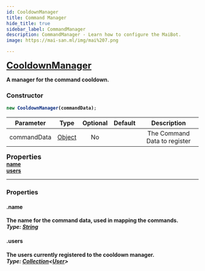 ```yaml
---
id: CooldownManager
title: Command Manager
hide_title: true
sidebar_label: CommandManager
description: CommandManager - Learn how to configure the MaiBot.
image: https://mai-san.ml/img/mai%207.png

---
```



<b> <font size='5'> [CooldownManager](https://github.com/maisans-maid/Mai/tree/master/struct/CooldownManager.js) </font>

A manager for the command cooldown.

### Constructor

```js
new CooldownManager(commandData);
```
| Parameter | Type | Optional | Default | Description |
|:-:|:-:|:-:|:-:|:-:|
|commandData| [Object](https://developer.mozilla.org/en-US/docs/Web/JavaScript/Reference/Global_Objects/Object) | No |  | The Command Data to register |

<font size=4><b>Properties<b></font></br>
[name](#.name) </br>
[users](#.users) </br>
***

### Properties

#### .name
The name for the command data, used in mapping the commands.</br>
*Type: [String](https://developer.mozilla.org/en-US/docs/Web/JavaScript/Reference/Global_Objects/String)*

#### .users
The users currently registered to the cooldown manager.</br>
*Type: [Collection](https://discord.js.org/#/docs/collection/master/class/Collectionr)<[User](https://discord.js.org/#/docs/main/stable/class/User)>*
